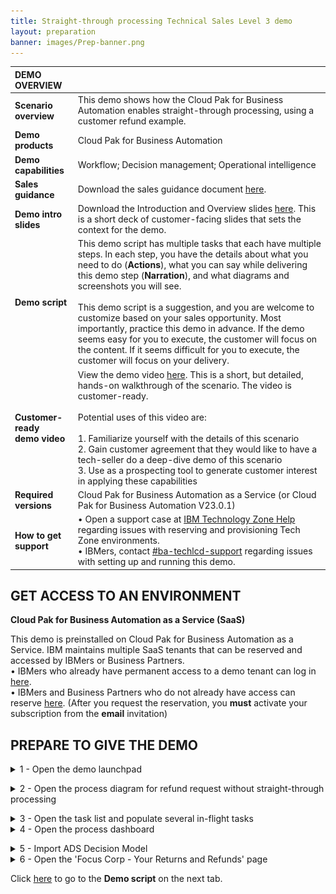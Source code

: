 ```yaml
---
title: Straight-through processing Technical Sales Level 3 demo
layout: preparation
banner: images/Prep-banner.png
---
```

<inline-notification text="<strong><strong>Attention: Under development - do not use.</strong> "></inline-notification>

<span id="top"></span>

| DEMO OVERVIEW |  |
| :--- | :--- |
| **Scenario overview** | This demo shows how the Cloud Pak for Business Automation enables straight-through processing, using a customer refund example. |
| **Demo products** | Cloud Pak for Business Automation |
| **Demo capabilities** | Workflow; Decision management; Operational intelligence |
| **Sales guidance** | Download the sales guidance document <a href="./files/Straight-through Processing Platinum Demo - Sales guidance.pdf" target="_blank" rel="noreferrer">here</a>. |
| **Demo intro slides** | Download the Introduction and Overview slides <a href="./files/Straight-through Processing Platinum Demo - Intro deck.pptx" target="_blank" rel="noreferrer">here</a>. This is a short deck of customer-facing slides that sets the context for the demo. |
| **Demo script** | This demo script has multiple tasks that each have multiple steps. In each step, you have the details about what you need to do (**Actions**), what you can say while delivering this demo step (**Narration**), and what diagrams and screenshots you will see. <br/><br/> This demo script is a suggestion, and you are welcome to customize based on your sales opportunity. Most importantly, practice this demo in advance. If the demo seems easy for you to execute, the customer will focus on the content. If it seems difficult for you to execute, the customer will focus on your delivery. |
| **Customer-ready <br/> demo video** | View the demo video <a href="https://ibm.box.com/s/3kyuqlhaqqzshbstwjiwgzclg2gmo3vy" target="_blank" rel="noreferrer">here</a>. This is a short, but detailed, hands-on walkthrough of the scenario. The video is customer-ready.<br/><br/>Potential uses of this video are:<br/><br/>1. Familiarize yourself with the details of this scenario <br/>2. Gain customer agreement that they would like to have a tech-seller do a deep-dive demo of this scenario <br/>3. Use as a prospecting tool to generate customer interest in applying these capabilities |
| **Required versions** | Cloud Pak for Business Automation as a Service (or Cloud Pak for Business Automation V23.0.1) |
| **How to get support** | • Open a support case at <a href="https://techzone.ibm.com/help" target="_blank" rel="noreferrer">IBM Technology Zone Help</a> regarding issues with reserving and provisioning Tech Zone environments.<br/>• IBMers, contact <a href="https://ibm.enterprise.slack.com/archives/C06HT5PHLN9" target="_blank" rel="noreferrer">#ba-techlcd-support</a>  regarding issues with setting up and running this demo. |

## **GET ACCESS TO AN ENVIRONMENT**

**Cloud Pak for Business Automation as a Service (SaaS)**

This demo is preinstalled on Cloud Pak for Business Automation as a Service. IBM maintains multiple SaaS tenants that can be reserved and accessed by IBMers or Business Partners. <br/>
• IBMers who already have permanent access to a demo tenant can log in <a href="https://www.automationcloud.ibm.com/" target="_blank" rel="noreferrer">here</a>. <br/>
• IBMers and Business Partners who do not already have access can reserve <a href="https://techzone.ibm.com/collection/business-automation-saas#tab-1" target="_blank" rel="noreferrer">here</a>. (After you request the reservation, you **must** activate your subscription from the **email** invitation)


## **PREPARE TO GIVE THE DEMO**

<span id="importFlow"></span>
<details markdown="1">

<summary>1 - Open the demo launchpad </summary>

The Refund Request Demo Launchpad is used to open all the user interfaces used in the demo.<br/>
Access your IBM Cloud Pak for Business Automation as a Service tenant <a href="https://www.automationcloud.ibm.com/" target="_blank" rel="noreferrer">here</a>.

1.1 Enter your email address and log in to IBM Cloud Pak for Business Automation as a Service.<br/><img src="./images/Prep1.1.png" width="800" /><br/>
1.2 Click the dropdown menu in the top left corner of the screen.<br/><img src="./images/Prep1.2.png" width="800" /><br/>
1.3 Set the **Current environment** to **Production**.<br/><img src="./images/Prep1.3.png" width="800" /><br/>
1.4 Click **Run**.<br/><img src="./images/Prep1.4.png" width="800" /><br/>
1.5 Click **Business Automation Apps**.<br/><img src="./images/Prep1.5.png" width="800" /><br/>
1.6 The **Refund request use case** demo launchpad should now appear.<br/><img src="./images/Prep1.6.png" width="800" /><br/>

**[Go to top](#top)**

</details>

<span id="importFlow"></span>
<details markdown="1">

<summary>2 - Open the process diagram for refund request without straight-through processing</summary>

You will use Process Designer to open the **Refund Request without STP** process diagram.

<inline-notification text="Currently the navigation to open Process Designer depends on the SaaS tenant you are using, which is indicated by the link that appears after clicking <strong>Hector</strong>."></inline-notification>

2.1 Click **Hector, the Process Analyst**.<br/><img src="./images/Prep2.1.png" width="800" /><br/><br/>Make note of the link that appears.<br/>
 <img src="./images/Prep2.1a.png" width="300" /><br/><br/>
2.2 Copy the **Business Automation Studio** URL and open it in a new browser tab. Click **Business Automations**.<br/><img src="./images/Prep2.2.png" width="800" /><br/><br/>
2.3 Click **Workflow**.<br/><img src="./images/Prep2.3.png" width="800" /><br/>
2.4 Click **Open** on the **Refund Request** tile (you may need to page through the **Business automations**).<br/><img src="./images/Prep2.4.png" width="800" /><br/>
2.5 Inside the process app, click **Processes**, and then click **Request Refund without STP**.<br/><img src="./images/Prep2.5.png" width="800" /><br/><br/>
2.6 The **Refund Request without STP** process diagram will open.<br/>
<inline-notification text="This will be the tab to display when you start the demo."></inline-notification><br/>
<img src="./images/Stu_3.7.png" width="800" /><br/>
<br/>

<br/>

**[Go to top](#top)**
</details>

<span id="importFlow"></span>
<details markdown="1">
<summary>3 - Open the task list and populate several in-flight tasks</summary>
<inline-notification text="Currently the interface used for the task list depends on the SaaS tenant you are using."></inline-notification>

In this step, you will open the task list view in a new tab and populate some in-flight process instances so there are tasks in the inbox.

3.1 Go to the Refund Request Demo Launchpad (pictured below) and click **Sam, the Refund Investigator**.<br/><img src="./images/Prep3.1.png" width="800" /><br/>
 • If you see a **Workplace** (1), then follow the steps below. If you see the **automatically-generated URLs** (2), skip to <a href="#altsection3">here</a>.<br/><img src="./images/3.1-workplace-or-urls.png" width="800" /><br/>
3.2  From **Workplace**, click **Start Workflow**.<br/><img src="./images/3.2-start-workflow.png" width="800" /><br/>
3.3 Click the **Request Refund** tile (1) (you may need to scroll down). Click **Launch** (2).<br/><img src="./images/Prep3.3.png" width="800" /><br/>
3.4  Repeat **two more times** to generate three tasks. You should now see at least three tasks in the inbox. Leave the task inbox open.<br/><img src="./images/3.3-three-tasks.png" width="800" />
<inline-notification text="The tasks will be automatically deleted after 12 hours to keep things clean for other users."></inline-notification><br/>
<a id="altsection3"></a>

<span id="importFlow"></span>
<details markdown="1">
<summary>3a - Open the task list and populate several in-flight tasks (Process Portal only) </summary>

In this step, you will open the task list view in a new tab and populate some in-flight process instances so there are tasks in the inbox.

3.1 Go to the Refund Request Demo Launchpad (pictured below) and click **Sam, the Refund Investigator**.<br/><img src="./images/Prep3.1.png" width="800" /><br/>
<inline-notification text="If you see <strong>automatically-generated URLs</strong>, then follow these steps. Otherwise, for <strong>Workplace</strong> use section 3 above."></inline-notification><br/>
3.2 Copy the automatically-generated URL for **Process Portal** (Navigator Work Dashboard is not supported for process creation), then paste it to a new browser tab.<br/><img src="./images/two.png" width="800" /><br/>
3.3 Under **Launch**, click **Refund Request** three times to generate a few new processes.<br/><img src="./images/three.png" width="800" /><br/>
3.4 Three new tasks should appear in the **Work** inbox.<br/><img src="./images/four.png" width="800" /><br/>
3.5 Leave this tab open for the demo. If you prefer Navigator you can close it, go back and use the automatically-generated URL to open Navigator and then navigate to the Work Dashboard.<br/>
</details>
<br/>
**[Go to top](#top)**

</details>
<span id="importFlow"></span>
<details markdown="1">

<summary>4 - Open the process dashboard</summary>
In this step, you will you will open the **Refund Request dashboard** in a new tab.

4.1 Go to the Refund Request Demo Launchpad (pictured below), and click **Tom, the Business Analyst**.<br/><img src="./images/Prep4.1.png" width="800" /><br/>
4.2 Business Performance Center will open in a new tab. Click the **Refund Request (RR) - Week 1** dashboard.<br/><img src="./images/Stu_5.2.png" width="800" /><br/>
4.3 The **Refund Request (RR) - Week 1** dashboard will open.<br/><img src="./images/Stu_5.3.png" width="800" />

**[Go to top](#top)**
</details>

<span id="importFlow"></span>
<details markdown="1">
<summary>5 - Import ADS Decision Model</summary>

You will use a new browser tab to open Business Automation Studio.

5.1 In the Refund Request Demo Launchpad click **Emma, the Rules Manager**.<br/><img src="./images/Prep5.1.png" width="800" /><br/>
<br/>Make note of the link that appears.<br/><img src="./images/Prep2.1a.png" width="300" /><br/><br/>
5.2 Copy the **Business Automation Studio** URL and open it in a new browser tab. Click **Business Automations**.<br/><img src="./images/Prep2.2.png" width="800" /><br/><br/>
5.3 Click **Create (A)** then click **Decision automation (B)**.<br/><img src="./images/Prep5.3.png" width="800" /><br/>
5.4 Enter **STP-Refund** into the **Name** field **(A)**, then click **Create (B)**.<br/><img src="./images/Prep5.4.png" width="800" /><br/><br/>
5.5 Download the decision model file: <a href="./files/STP-Refund.zip" target="_blank" rel="noreferrer">STP-Refund.zip</a>.<br/><br/>
5.6 Click **New decision (A)**.<br/><img src="./images/Prep5.6.png" width="800" /><br/><br/>
5.7 Click **Import decision service (A)**, then click **Browse (B)**.<br/><img src="./images/Prep5.7.png" width="800" /><br/><br/>
5.8 Select the **STP-Refund.zip** file from your download location **(A)**, then click **Open (B)**.<br/><img src="./images/Prep5.8.png" width="800" /><br/><br/>
5.9 Click **Import**.<br/><img src="./images/Prep5.9.png" width="800" /><br/><br/>
5.10 Click **Refund Processing** to open the decision service.<br/><img src="./images/Prep5.10.png" width="800" /><br/><br/>
5.11 Click **Refund Processing-dmo** to open the decision model.<br/><img src="./images/Prep5.11.png" width="800" /><br/><br/>
5.12 The decision model will be displayed. <br/><img src="./images/Prep5.12.png" width="800" /><br/><br/>

**[Go to top](#top)**

</details>
<span id="importFlow"></span>
<details markdown="1">

<summary>6 - Open the 'Focus Corp - Your Returns and Refunds' page</summary>

In this step, you will open the **Focus Corp - Your Returns and Refunds** page in a new tab. This is where you will demonstrate how to submit refund requests as a customer.

6.1 Go to the Refund Request Demo Launchpad, and click **Anna, the Customer**.<br/><img src="./images/Prep6.1.png" width="800" /><br/>
6.2 The **Focus Corp - Your Returns and Refunds** page will open. <br/><img src="./images/Stu_7.2.png" width="800" /><br/>

**[Go to top](#top)**

</details>

Click [here](demo-script) to go to the **Demo script** on the next tab.
